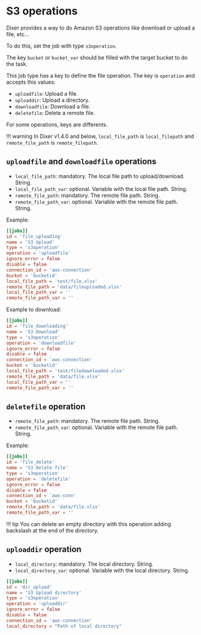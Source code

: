# S3 operations

Dixer provides a way to do Amazon S3 operations like download or upload a file, etc...

To do this, set the job with type `s3operation`.

The key `bucket` or `bucket_var` should be filled with the target bucket to do the task.

This job type has a key to define the file operation. The key is `operation` and accepts this values:

- `uploadfile`: Upload a file.
- `uploaddir`: Upload a directory.
- `downloadfile`: Download a file.
- `deletefile`: Delete a remote file.

For some operations, keys are differents.

!!! warning
    In Dixer v1.4.0 and below, `local_file_path` is `local_filepath` and `remote_file_path` is `remote_filepath`.

## `uploadfile` and `downloadfile` operations

- `local_file_path`: mandatory. The local file path to upload/download. String.
- `local_file_path_var`: optional. Variable with the local file path. String.
- `remote_file_path`: mandatory. The remote file path. String.
- `remote_file_path_var`: optional. Variable with the remote file path. String.

Example:

```toml
[[jobs]]
id = 'file_uploading'
name = 'S3 Upload'
type = 's3operation'
operation = 'uploadfile'
ignore_error = false
disable = false
connection_id = 'aws-connection'
bucket = 'bucketid'
local_file_path = 'test/file.xlsx'
remote_file_path = 'data/fileuploaded.xlsx'
local_file_path_var = ''
remote_file_path_var = ''
```

Example to download:

```toml
[[jobs]]
id = 'file_downloading'
name = 'S3 Download'
type = 's3operation'
operation = 'downloadfile'
ignore_error = false
disable = false
connection_id = 'aws-connection'
bucket = 'bucketid'
local_file_path = 'test/filedownloaded.xlsx'
remote_file_path = 'data/file.xlsx'
local_file_path_var = ''
remote_file_path_var = ''
```

## `deletefile` operation

- `remote_file_path`: mandatory. The remote file path. String.
- `remote_file_path_var`: optional. Variable with the remote file path. String.

Example:

```toml
[[jobs]]
id = 'file_delete'
name = 'S3 Delete file'
type = 's3operation'
operation = 'deletefile'
ignore_error = false
disable = false
connection_id = 'aws-conn'
bucket = 'bucketid'
remote_file_path = 'data/file.xlsx'
remote_file_path_var = ''
```

!!! tip
    You can delete an empty directory with this operation adding backslash at the end of the directory.


## `uploaddir` operation

- `local_directory`: mandatory. The local directory. String.
- `local_directory_var`: optional. Variable with the local directory. String.

```toml
[[jobs]]
id = 'dir_upload'
name = 'S3 Upload directory'
type = 's3operation'
operation = 'uploaddir'
ignore_error = false
disable = false
connection_id = 'aws-connection'
local_directory = "Path of local directory"
```